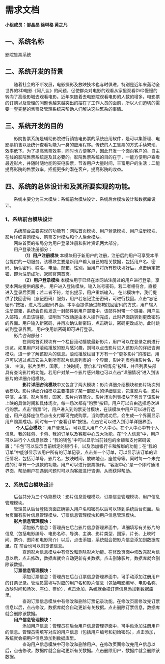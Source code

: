 # 需求文档
**小组成员：邹晶晶 徐琳格 黄之凡**
## 一、系统名称
影院售票系统
## 二、系统开发的背景
&ensp;&ensp;&ensp;&ensp;随着社会的不断发展，电影摄影及放映技术也与时俱进，特别是近年来轰动全世界的3D电影《阿凡达》的问题，促使群众对电影的观看从家里观看DVD慢慢的转向了高级影城去观看电影。近年来随着去电影院观看电影的人数的增多，电影票的订购以及管理的问题也越来越突出的摆在了工作人员的面前，所以人们迫切的需要一套完整的售票及管理系统来帮助人们解决这些繁杂的事情。
## 三、系统开发的目的
&ensp;&ensp;&ensp;&ensp;影院售票系统是辅助影院进行销售电影票的系统应用软件，是可以集管理、电影票销售以及统计查看功能为一身的应用程序。传统的人工售票的方式手续繁琐、效率低下。为了提高售票效率，同时也方便客户，因此开发一个面向客户的、自主在线的影院售票系统是及其必要的。影院售票系统的目的在于，一能方便用户查看最近影片，并随时随地能购买电影票，节省用户大量时间，丰富用户的生活；二能提高影院的售票效率，招揽更多的潜在客户，提高影院的收益。
## 四、系统的总体设计和及其所要实现的功能。
&ensp;&ensp;&ensp;&ensp;系统主要分为三大模块：系统前台模块设计、系统后台模块设计和数据库设计。
### 1、系统前台模块设计
&ensp;&ensp;&ensp;&ensp;系统前台主要实现的功能有：网站首页模块、用户登录模块、用户注册模块、影片详细咨询模块、购票支付模块和个人后台模块。<br>
&ensp;&ensp;&ensp;&ensp;网站首页的布局分为用户登录注册和影片资讯两大部分。<br>
&ensp;&ensp;&ensp;&ensp;用户登录注册部分：<br>
&ensp;&ensp;&ensp;&ensp;&ensp;&ensp;&ensp;&ensp;**（1）用户注册模块**
本模块用于新用户的注册，注册后的用户可享受本平台提供的一切服务。该模块主要是新用户输入自己的相关数据，包括用户名、密码、确认密码、姓名、电话、邮箱、性别。当用户将所有模块填好后，点击确定按钮，即为注册成功，返回官网首页。<br>
&ensp;&ensp;&ensp;&ensp;&ensp;&ensp;&ensp;&ensp;**（2）用户登录模块**
本模块用于已经在本网站注册过的用户进行登录，享受本网站提供的服务。
用户进入登陆模块，输入账号密码。若二者相符合，直接进入登录后页面；若二者不符，给出提示，用户重新输入。
在此模块中，我们提供了找回密码（忘记密码）服务，用户若忘记注册密码，可进行找回。点击“忘记密码”按钮，进入找回密码界面。本平台提供通过邮箱找回密码的方式，用户输入注册邮箱，系统会自动发送一封邮件到用户邮箱中，该邮件附带一个链接。用户进入邮箱，点击该链接，证明当下改动是由本人操作完成，此时界面跳转到更改密码的界面。用户输入新密码，并再次确认新密码，点击确认，密码更改成功，此时跳转到登录界面。
用户使用新密码即可进行登录。<br>
&ensp;&ensp;&ensp;&ensp;影片咨询部分：<br>
&ensp;&ensp;&ensp;&ensp;&ensp;&ensp;&ensp;&ensp;在网站首页模块有一个栏目滚动播放最新影片，用户可以在登录之前进行浏览。如果用户对滚动播放的影片感兴趣，则可以点击影片进入该影片的详细咨询模块，进一步了解该影片的信息。滚动播放栏目下方有一个“更多影片”的按钮，用户可以通过点击它进入到所有影片信息列表的一个界面，影片列表包括影片名，导演、
主演，影片类型，国家，上映时间，票价和“详细情况”按钮，并且列表头部具有查询影片的功能。若用户对某一个影片感兴趣也可以点击“详细情况”进入到该影片的详细介绍模块。<br>
&ensp;&ensp;&ensp;&ensp;&ensp;&ensp;&ensp;&ensp;**影片详细咨询模块**中又包含了两大模块：影片详细介绍模块和影片场次列表模块。影片详细介绍模块主要描述了某一部影片的详细信息，包含影片名，影片导演、主演，影片类型，国家，影片内容简介。影片场次列表模块了包含了该影片上映的具体时间和具体场次，每一场次都有“购票”按钮。用户可以自由选择场次进行购票。点击“购票”时，用户进入到购票支付模块，在该模块中用户可以进行选座，用户选择座位后点击支付即可完成购票。当购票成功后，会生成一个界面显示用户购票成功，同时有一个“查看订单”按钮。点击它可以进入到订单详细界面。<br>
&ensp;&ensp;&ensp;&ensp;&ensp;**个人后台模块：**
用户登录后，可以进入用户个人中心。在个人中心中有个人信息、我的钱包、卡包、我的订单以及客服中心五大功能。在“个人信息”中，用户可以进行个人信息修改；“我的钱包”中可以显示当前钱包的余额和支付密码设置；“卡包”可以显示当前绑定的银行卡，以及添加银行卡和解绑的功能；在“我的订单”中能够显示该用户所有的订单记录，点击某一个订单，可以显示该订单的详细情况，包括订单号，影片名，放映时间，放映地点，座位号等。同时每一个未完成的订单有一个退款的功能，用户可以进行退票操作。“客服中心”是一个即时通讯界面，帮助用户在遇到问题时可以向客服进行咨询，从而获得帮助。
### 2、系统后台模块设计
&ensp;&ensp;&ensp;&ensp;后台共分为三个功能模块：影片信息管理模块、订票信息管理模块、用户信息管理模块。<br>
&ensp;&ensp;&ensp;&ensp;管理员从后台登陆页面正确输入用户名和密码以后可以转到系统后台页面。后台页面有影片信息管理模块、订票信息管理模块和用户信息管理模块。<br>
&ensp;&ensp;&ensp;&ensp;**影片信息管理模块：**<br>
&ensp;&ensp;&ensp;&ensp;&ensp;&ensp;&ensp;&ensp;添加影片信息：管理员在后台影片信息管理界面中，详细填写有关影片的信息（包括电影编号、电影名称、导演、主演、影片类型、国家、片长、上映时间、票价、图片和电影简介）以后，点击添加，系统就会把影片信息添加到数据库里。在		前台也可以浏览该信息。<br>
&ensp;&ensp;&ensp;&ensp;&ensp;&ensp;&ensp;&ensp;查询影片信息模块中有修改和删除影片功能。在修改页面中修改完影片信息以后，点击修改，数据库就会自动更新有关数据。点击删除影片，数据库就会删除该数据。<br>
&ensp;&ensp;&ensp;&ensp;**订票信息管理模块：** <br>
&ensp;&ensp;&ensp;&ensp;&ensp;&ensp;&ensp;&ensp;添加订票信息：管理员在后台订票信息管理界面中，可手动添加注册用户的订票记录。管理员需填写对应的用户名和影片信息（包括电影编号、电影名称、放映时间和场次、座位、票价），点击添加，系统就会把订票信息添加到数据库里。<br>
&ensp;&ensp;&ensp;&ensp;&ensp;&ensp;&ensp;&ensp;查询订票信息模块中有修改和删除订票记录功能。在修改页面修改完订票信息以后，点击修改，数据库就会自动更新有关数据。点击删除订票信息，数据库就会删除该数据。<br>
&ensp;&ensp;&ensp;&ensp;**用户信息管理模块：**<br>
&ensp;&ensp;&ensp;&ensp;&ensp;&ensp;&ensp;&ensp;添加用户信息：管理员在后台用户信息管理界面中，可手动添加注册用户的信息。管理员需填写对应的用户信息（包括用户编号和初始密码），点击添加，系统就会把用户信息添加到数据库里。<br>
&ensp;&ensp;&ensp;&ensp;&ensp;&ensp;&ensp;&ensp;查询用户信息模块中可修改和删除用户。在修改页面修改完用户信息以后，点击修改，数据库就会自动更新有关数据。点击删除用户，数据库就会删除该数据。

